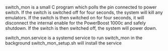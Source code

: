 switch_mon is a small C program which polls the pin connected to power switch.
If the switch is switched off for four seconds, the system will kill any emulators.
If the switch is then switched on for four seconds, it will disconnect the internal enable for the PowerBoost 1000c and safely shutdown.
If the switch is then switched off, the system will power down.

switch_mon.service is a systemd service to run switch_mon in the background
switch_mon_setup.sh will install the service